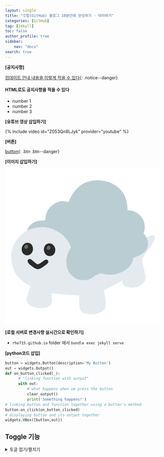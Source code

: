 ```yaml
---
layout: single
title: "깃헙(GitHub) 블로그 10분안에 완성하기 - 따라하기"
categories: [GitHub]
tag: [jekyll]
toc: false
author_profile: true
sidebar:
    nav: "docs"
search: true
---
```


**[공지사항]** 


[업데이트 안내 내용을 이렇게 적을 수 있다]("https://google.com/"){: .notice--danger}


<div class="notice--success">
<h4>HTML로도 공지사항을 적을 수 있다</h4>
<ul> 
    <li>number 1</li>
    <li>number 2</li>
    <li>number 3</li>
</ul>
</div>

**[유튜브 영상 삽입하기]**

{% include video id="Z053Qn8LJyk" provider="youtube" %}


**[버튼]**

[button](https://mmistakes.github.io/minimal-mistakes/docs/utility-classes/){: .btn .btn--danger}

**[이미지 삽입하기]**

![image](/images/moong_zara.png)

**[로컬 서버로 변경사항 실시간으로 확인하기]**
- `rho715.github.io` folder 에서 `bundle exec jekyll serve` 

**[python코드 삽입]**
```python
button = widgets.Button(description='My Button')
out = widgets.Output()
def on_button_clicked(_):
      # "linking function with output"
      with out:
          # what happens when we press the button
          clear_output()
          print('Something happens!')
# linking button and function together using a button's method
button.on_click(on_button_clicked)
# displaying button and its output together
widgets.VBox([button,out])
```

## Toggle 기능
<details>
<summary>토글 접기/펼치기</summary>
<div markdown="1">

안녕

</div>
</details>

